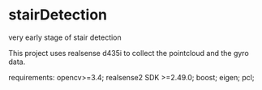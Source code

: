 # stairDetection
very early stage of stair detection


This project uses realsense d435i to collect the pointcloud and the gyro data.


requirements:
  opencv>=3.4;
  realsense2 SDK >=2.49.0;
  boost;
  eigen;
  pcl;
  

